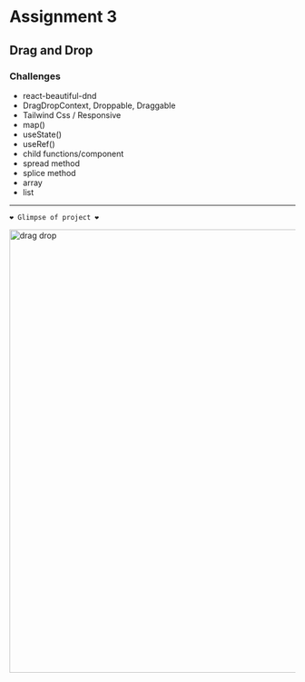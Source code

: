 # Assignment 3


## Drag and Drop 

### Challenges 
- react-beautiful-dnd
- DragDropContext, Droppable, Draggable
- Tailwind Css / Responsive 
- map() 
- useState()
- useRef()
- child functions/component
- spread method 
- splice method
- array
- list 

<hr/> 

`❤️ Glimpse of project ❤️`


<img width="781" alt="drag drop" src="https://github.com/nehapandey-dev/Assignment_3/assets/107861433/0e094109-0aee-4bd5-af3b-44ae7a48b454">


